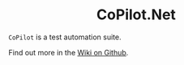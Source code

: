 <h1 align="center">CoPilot.Net</h1>

`CoPilot` is a test automation suite.

Find out more in the [Wiki on Github](../../wiki).
